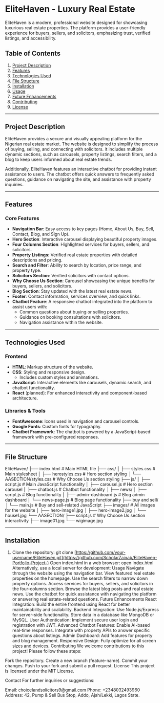 # EliteHaven - Luxury Real Estate

EliteHaven is a modern, professional website designed for showcasing luxurious real estate properties. The platform provides a user-friendly experience for buyers, sellers, and solicitors, emphasizing trust, verified listings, and accessibility.

## Table of Contents

1. [Project Description](#project-description)
2. [Features](#features)
3. [Technologies Used](#technologies-used)
4. [File Structure](#file-structure)
5. [Installation](#installation)
6. [Usage](#usage)
7. [Future Enhancements](#future-enhancements)
8. [Contributing](#contributing)
9. [License](#license)

---

## Project Description

EliteHaven provides a secure and visually appealing platform for the Nigerian real estate market. The website is designed to simplify the process of buying, selling, and connecting with solicitors. It includes multiple dynamic sections, such as carousels, property listings, search filters, and a blog to keep users informed about real estate trends.

Additionally, EliteHaven features an interactive chatbot for providing instant assistance to users. The chatbot offers quick answers to frequently asked questions, guidance on navigating the site, and assistance with property inquiries.

---

## Features

### Core Features
- **Navigation Bar**: Easy access to key pages (Home, About Us, Buy, Sell, Contact, Blog, and Sign Up).
- **Hero Section**: Interactive carousel displaying beautiful property images.
- **Four Columns Section**: Highlighted services for buyers, sellers, and solicitors.
- **Property Listings**: Verified real estate properties with detailed descriptions and pricing.
- **Search and Filter**: Ability to search by location, price range, and property type.
- **Solicitors Section**: Verified solicitors with contact options.
- **Why Choose Us Section**: Carousel showcasing the unique benefits for buyers, sellers, and solicitors.
- **Blog Section**: Stay updated with the latest real estate news.
- **Footer**: Contact information, services overview, and quick links.
- **Chatbot Feature**: A responsive chatbot integrated into the platform to assist users with:
  - Common questions about buying or selling properties.
  - Guidance on booking consultations with solicitors.
  - Navigation assistance within the website.

---

## Technologies Used

### Frontend
- **HTML**: Markup structure of the website.
- **CSS**: Styling and responsive design.
  - Includes custom styles and animations.
- **JavaScript**: Interactive elements like carousels, dynamic search, and chatbot functionality.
- **React** (planned): For enhanced interactivity and component-based architecture.

### Libraries & Tools
- **FontAwesome**: Icons used in navigation and carousel controls.
- **Google Fonts**: Custom fonts for typography.
- **Chatbot Framework**: The chatbot is powered by a JavaScript-based framework with pre-configured responses.

---

## File Structure

EliteHaven/ ├── index.html # Main HTML file ├── css/ │ ├── styles.css # Main stylesheet │ ├── herostyles.css # Hero section styling │ └── AASECTION/styles.css # Why Choose Us section styling ├── js/ │ ├── script.js # Main JavaScript functionality │ ├── carousel.js # Hero section carousel │ ├── chatbot.js # Chatbot functionality │ ├── news/ │ ├── script.js # Blog functionality │ ├── admin-dashboard.js # Blog admin dashboard │ └── news-page.js # Blog page functionality ├── buy and sell/ │ └── main.js # Buy and sell-related JavaScript ├── images/ # All images for the website │ ├── hero-image1.jpg │ ├── hero-image2.jpg │ └── house1.jpg └── AASECTION/ ├── script.js # Why Choose Us section interactivity ├── image01.jpg └── wigimage.jpg


---

## Installation

1. Clone the repository:
   git clone [https://github.com/your-username/EliteHaven.git](https://github.com/ScholarZainab/EliteHaven-Portfolio-Project-)
Open index.html in a web browser:
open index.html
Alternatively, use a local server for development:
Usage
Navigate through the website using the navigation bar.
View featured real estate properties on the homepage.
Use the search filters to narrow down property options.
Access services for buyers, sellers, and solicitors in the four-columns section.
Browse the latest blog posts and real estate news.
Use the chatbot for quick assistance with navigating the platform or answering real estate-related questions.
Future Enhancements
React Integration: Build the entire frontend using React for better maintainability and scalability.
Backend Integration:
Use Node.js/Express for server-side functionality.
Store data in a database like MongoDB or MySQL.
User Authentication:
Implement secure user login and registration with JWT.
Advanced Chatbot Features:
Enable AI-based real-time responses.
Integrate with property APIs to answer specific questions about listings.
Admin Dashboard:
Add features for property and blog management.
Responsive Design:
Fully optimize for all screen sizes and devices.
Contributing
We welcome contributions to this project! Please follow these steps:

Fork the repository.
Create a new branch (feature-name).
Commit your changes.
Push to your fork and submit a pull request.
License
This project is licensed under the MIT License.

Contact
For further inquiries or suggestions:

Email: choicelandsolicitors9@gmail.com
Phone: +2348032493960
Address: 42, Pump & Sell Bus Stop, Addo, Ajah/Lekki, Lagos State.
